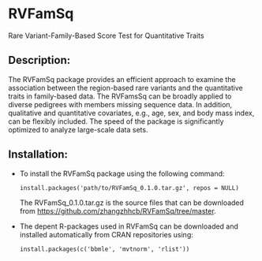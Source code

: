 # RVFamSq
Rare Variant-Family-Based Score Test for Quantitative Traits  

## Description:

The RVFamSq package provides an efficient approach to examine the association between the region-based rare variants and the quantitative traits in family-based data. The RVFamsSq can be broadly applied to diverse pedigrees with members missing sequence data. In addition, qualitative and quantitative covariates, e.g., age, sex, and body mass index, can be flexibly included. The speed of the package is significantly optimized to analyze large-scale data sets.  

## Installation:

* To install the RVFamSq package using the following command:
  
  ```  
  install.packages('path/to/RVFamSq_0.1.0.tar.gz', repos = NULL)
  
  ```  
  The RVFamSq_0.1.0.tar.gz is the source files that can be downloaded from https://github.com/zhangzhhcb/RVFamSq/tree/master.
  
* The depent R-packages used in RVFamSq can be downloaded and installed automatically from CRAN repositories using:
  
  ```  
  install.packages(c('bbmle', 'mvtnorm', 'rlist'))
  
  ```  
